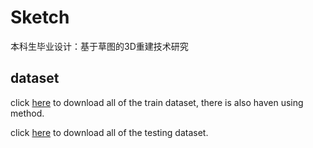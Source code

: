 # Sketch
本科生毕业设计：基于草图的3D重建技术研究




## dataset
click [here](https://xduwq.blog.csdn.net/article/details/113666711) to download all of the train dataset, there is also haven using method.

click [here]() to download all of the testing dataset.
